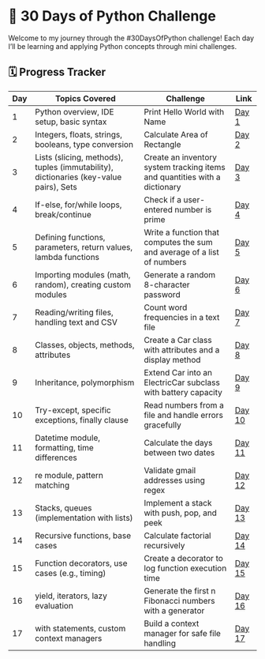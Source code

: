 # 🚀 30 Days of Python Challenge

Welcome to my journey through the #30DaysOfPython challenge! Each day I’ll be learning and applying Python concepts through mini challenges.

## 🗓️ Progress Tracker

| Day | Topics Covered | Challenge | Link |
|-----|----------------|-----------|------|
| 1   | Python overview, IDE setup, basic syntax | Print Hello World with Name | [Day 1](https://github.com/yash-khobragade/30-Days-of-Python/tree/main/Day%2001) |
| 2   | Integers, floats, strings, booleans, type conversion |  Calculate Area of Rectangle | [Day 2](https://github.com/yash-khobragade/30-Days-of-Python/tree/main/Day%2002) |
| 3   | Lists (slicing, methods), tuples (immutability), dictionaries (key-value pairs), Sets | Create an inventory system tracking items and quantities with a dictionary | [Day 3](https://github.com/yash-khobragade/30-Days-of-Python/tree/main/Day%2003) |
| 4   | If-else, for/while loops, break/continue | Check if a user-entered number is prime | [Day 4](https://github.com/yash-khobragade/30-Days-of-Python/tree/main/Day%2004) |
| 5   | Defining functions, parameters, return values, lambda functions | Write a function that computes the sum and average of a list of numbers | [Day 5](https://github.com/yash-khobragade/30-Days-of-Python/tree/main/Day%2005) |
| 6   | Importing modules (math, random), creating custom modules | Generate a random 8-character password | [Day 6](https://github.com/yash-khobragade/30-Days-of-Python/tree/main/Day%2006) |
| 7   | Reading/writing files, handling text and CSV | Count word frequencies in a text file | [Day 7](https://github.com/yash-khobragade/30-Days-of-Python/tree/main/Day%2007)
| 8   | Classes, objects, methods, attributes | Create a Car class with attributes and a display method | [Day 8](https://github.com/yash-khobragade/30-Days-of-Python/tree/main/Day%2008) |
| 9   | Inheritance, polymorphism | Extend Car into an ElectricCar subclass with battery capacity | [Day 9](https://github.com/yash-khobragade/30-Days-of-Python/tree/main/Day%2009)
| 10  | Try-except, specific exceptions, finally clause | Read numbers from a file and handle errors gracefully | [Day 10](https://github.com/yash-khobragade/30-Days-of-Python/tree/main/Day%2010) |
| 11  | Datetime module, formatting, time differences | Calculate the days between two dates | [Day 11](https://github.com/yash-khobragade/30-Days-of-Python/tree/main/Day%2011) |
| 12  | re module, pattern matching | Validate gmail addresses using regex | [Day 12](https://github.com/yash-khobragade/30-Days-of-Python/tree/main/Day%2012) |
| 13  | Stacks, queues (implementation with lists) | Implement a stack with push, pop, and peek | [Day 13](https://github.com/yash-khobragade/30-Days-of-Python/tree/main/Day%2013)
| 14  | Recursive functions, base cases | Calculate factorial recursively | [Day 14](https://github.com/yash-khobragade/30-Days-of-Python/tree/main/Day%2014) |
| 15  | Function decorators, use cases (e.g., timing) | Create a decorator to log function execution time | [Day 15](https://github.com/yash-khobragade/30-Days-of-Python/tree/main/Day%2015) |
| 16  | yield, iterators, lazy evaluation | Generate the first n Fibonacci numbers with a generator | [Day 16](https://github.com/yash-khobragade/30-Days-of-Python/tree/main/Day%2016) |
| 17  | with statements, custom context managers | Build a context manager for safe file handling | [Day 17](https://github.com/yash-khobragade/30-Days-of-Python/tree/main/Day%2017) |
